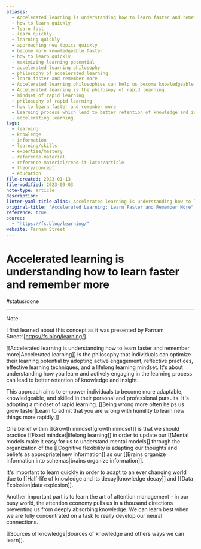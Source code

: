 ```yaml
---
aliases:
  - Accelerated learning is understanding how to learn faster and remember more
  - how to learn quickly
  - learn fast
  - learn quickly
  - learning quickly
  - approaching new topics quickly
  - become more knowledgeable faster
  - how to learn quickly
  - maximizing learning potential
  - accelerated learning philosophy
  - philosophy of accelerated learning
  - learn faster and remember more
  - Accelerated learning philosophies can help us become knowledgeable faster.
  - Accelerated learning is the philosopy of rapid learning.
  - mindset of rapid learning
  - philosophy of rapid learning
  - how to learn faster and remember more
  - Learning process which lead to better retention of knowledge and insight.
  - accelerating learning
tags:
  - learning
  - knowledge
  - information
  - learning/skills
  - expertise/mastery
  - reference-material
  - reference-material/read-it-later/article
  - theory/concept
  - education
file-created: 2023-01-13
file-modified: 2023-09-03
note-type: article
description: 
linter-yaml-title-alias: Accelerated learning is understanding how to learn faster and remember more
original-title: "Accelerated Learning: Learn Faster and Remember More"
reference: true
source:
  - "https://fs.blog/learning/"
website: Farnam Street
---
```


# Accelerated learning is understanding how to learn faster and remember more

#status/done

---

> [!NOTE]
> I first learned about this concept as it was presented by Farnam Street^[https://fs.blog/learning/].

[[Accelerated learning is understanding how to learn faster and remember more|Accelerated learning]] is the philosophy that individuals can optimize their learning potential by adopting active engagement, reflective practices, effective learning techniques, and a lifelong learning mindset. It's about understanding how you learn and actively engaging in the learning process can lead to better retention of knowledge and insight.

This approach aims to empower individuals to become more adaptable, knowledgeable, and skilled in their personal and professional pursuits. It's adopting a mindset of rapid learning. [[Being wrong more often helps us grow faster|Learn to admit that you are wrong with humility to learn new things more rapidly.]]

One belief within [[Growth mindset|growth mindset]] is that we should practice [[Fixed mindset|lifelong learning]] in order to update our [[Mental models make it easy for us to understand|mental models]] through the organization of the [[Cognitive flexibility is adapting our thoughts and beliefs as appropriate|new information]] as our [[Brains organize information into schemas|brains organize information]].

It's important to learn quickly in order to adapt to an ever changing world due to [[Half-life of knowledge and its decay|knowledge decay]] and [[Data Explosion|data explosion]].

Another important part is to learn the art of attention management - in our busy world, the attention economy pulls us in a thousand directions preventing us from deeply absorbing knowledge. We can learn best when we are fully concentrated on a task to really develop our neural connections.

[[Sources of knowledge|Sources of knowledge and others ways we can learn]].
